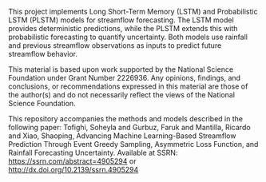 This project implements Long Short-Term Memory (LSTM) and Probabilistic LSTM (PLSTM) models for streamflow forecasting. The LSTM model provides deterministic predictions, while the PLSTM extends this with probabilistic forecasting to quantify uncertainty. Both models use rainfall and previous streamflow observations as inputs to predict future streamflow behavior.

This material is based upon work supported by the National Science Foundation under Grant Number 2226936. Any opinions, findings, and conclusions, or recommendations expressed in this material are those of the author(s) and do not necessarily reflect the views of the National Science Foundation.

This repository accompanies the methods and models described in the following paper: 
Tofighi, Soheyla and Gurbuz, Faruk and Mantilla, Ricardo and Xiao, Shaoping, Advancing Machine Learning-Based Streamflow Prediction Through Event Greedy Sampling, Asymmetric Loss Function, and Rainfall Forecasting Uncertainty. Available at SSRN: https://ssrn.com/abstract=4905294 or http://dx.doi.org/10.2139/ssrn.4905294
